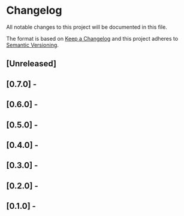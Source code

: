 # Changelog
All notable changes to this project will be documented in this file.

The format is based on [Keep a Changelog](http://keepachangelog.com/en/1.0.0/)
and this project adheres to [Semantic Versioning](http://semver.org/spec/v2.0.0.html).

## [Unreleased]

## [0.7.0] -

## [0.6.0] -

## [0.5.0] -

## [0.4.0] -

## [0.3.0] -

## [0.2.0] -

## [0.1.0] -
